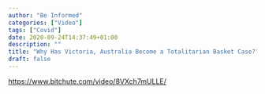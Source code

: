 ```yaml
---
author: "Be Informed"
categories: ["Video"]
tags: ["Covid"]
date: 2020-09-24T14:37:49+01:00
description: ""
title: "Why Has Victoria, Australia Become a Totalitarian Basket Case?"
draft: false
---
```


https://www.bitchute.com/video/8VXch7mULLE/